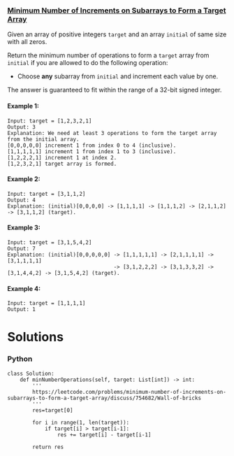 ### [Minimum Number of Increments on Subarrays to Form a Target Array](https://leetcode.com/problems/minimum-number-of-increments-on-subarrays-to-form-a-target-array/) <br>

Given an array of positive integers `target` and an array `initial` of same size with all zeros.

Return the minimum number of operations to form a `target` array from `initial` if you are allowed to do the following operation:

 - Choose **any** subarray from `initial` and increment each value by one.

The answer is guaranteed to fit within the range of a 32-bit signed integer.
 



#### Example 1:

```
Input: target = [1,2,3,2,1]
Output: 3
Explanation: We need at least 3 operations to form the target array from the initial array.
[0,0,0,0,0] increment 1 from index 0 to 4 (inclusive).
[1,1,1,1,1] increment 1 from index 1 to 3 (inclusive).
[1,2,2,2,1] increment 1 at index 2.
[1,2,3,2,1] target array is formed.

```

#### Example 2:

```
Input: target = [3,1,1,2]
Output: 4
Explanation: (initial)[0,0,0,0] -> [1,1,1,1] -> [1,1,1,2] -> [2,1,1,2] -> [3,1,1,2] (target).

```

#### Example 3:

```
Input: target = [3,1,5,4,2]
Output: 7
Explanation: (initial)[0,0,0,0,0] -> [1,1,1,1,1] -> [2,1,1,1,1] -> [3,1,1,1,1] 
                                  -> [3,1,2,2,2] -> [3,1,3,3,2] -> [3,1,4,4,2] -> [3,1,5,4,2] (target).

```

#### Example 4:

```
Input: target = [1,1,1,1]
Output: 1

```


# Solutions

### Python
```
class Solution:
    def minNumberOperations(self, target: List[int]) -> int:
        '''
        https://leetcode.com/problems/minimum-number-of-increments-on-subarrays-to-form-a-target-array/discuss/754682/Wall-of-bricks
        '''
        res=target[0]
        
        for i in range(1, len(target)):
            if target[i] > target[i-1]:
                res += target[i] - target[i-1]
                
        return res

```
